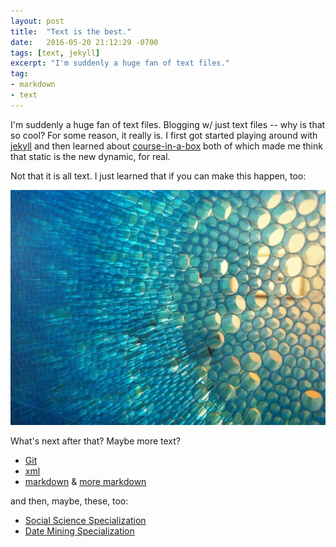 ```yaml
---
layout: post
title:  "Text is the best."
date:   2016-05-20 21:12:29 -0700
tags: [text, jekyll]
excerpt: "I'm suddenly a huge fan of text files."
tag:
- markdown 
- text
---
```

I'm suddenly a huge fan of text files. Blogging w/ just text files -- why is that so cool? For some reason, it really is. I first got started playing around with [jekyll](jekyllrb.com) and then learned about [course-in-a-box](http://howto.p2pu.org/) both of which made me think that static is the new dynamic, for real.

Not that it is all text. I just learned that if you can make this happen, too:

![Straws in a window](../files/img/window-straws.jpg)

What's next after that? Maybe more text?

* [Git](https://www.codecademy.com/learn/learn-git)
* [xml](http://www.w3schools.com/xml/default.asp)
* [markdown](http://www.markdowntutorial.com/) & [more markdown](https://github.com/adam-p/markdown-here/wiki/Markdown-Cheatsheet)

and then, maybe, these, too:

* [Social Science Specialization](https://www.coursera.org/specializations/social-science)
* [Date Mining Specialization](https://www.coursera.org/specializations/data-mining)

